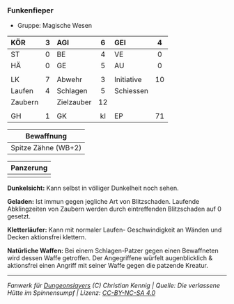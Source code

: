 ### Funkenfieper

- Gruppe: Magische Wesen

| KÖR     |  3  | AGI        |  6  | GEI        |  4  |
| :------ | :-: | :--------- | :-: | :--------- | :-: |
| ST      |  0  | BE         |  4  | VE         |  0  |
| HÄ      |  0  | GE         |  5  | AU         |  0  |
|         |     |            |     |            |     |
| LK      |  7  | Abwehr     |  3  | Initiative | 10  |
| Laufen  |  4  | Schlagen   |  5  | Schiessen  |     |
| Zaubern |     | Zielzauber | 12  |            |     |
|         |     |            |     |            |     |
| GH      |  1  | GK         | kl  | EP         | 71  |

|     Bewaffnung      |
| :-----------------: |
| Spitze Zähne (WB+2) |

| Panzerung |
| :-------: |
|           |

**Dunkelsicht:** Kann selbst in völliger Dunkelheit noch sehen.

**Geladen:** Ist immun gegen jegliche Art von Blitzschaden. Laufende Abklingzeiten von Zaubern werden durch eintreffenden Blitzschaden auf 0 gesetzt.

**Kletterläufer:** Kann mit normaler Laufen- Geschwindigkeit an Wänden und Decken aktionsfrei klettern.

**Natürliche Waffen:** Bei einem Schlagen-Patzer gegen einen Bewaffneten wird dessen Waffe getroffen. Der Angegriffene würfelt augenblicklich & aktionsfrei einen Angriff mit seiner Waffe gegen die patzende Kreatur.

---

_Fanwerk für [Dungeonslayers](https://www.dungeonslayers.net/) (C) Christian Kennig | Quelle: Die verlassene Hütte im Spinnensumpf | Lizenz: [CC-BY-NC-SA 4.0](https://creativecommons.org/licenses/by-nc-sa/4.0/deed.de)_
